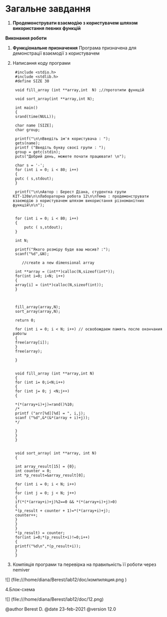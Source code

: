 # Загальне завдання

1.  **Продемонструвати взаємодію з користувачем шляхом використання певних функцій**

**Виконання роботи**
1. **Функціональне призначення** 
	Програма призначена для демонстрації взаємодії з користувачем
2. Написання коду програми

		#include <stdio.h>
		#include <stdlib.h>
		#define SIZE 30

		void fill_array (int **array,int  N) ;//прототипи функцій

		void sort_array(int **array,int N);

		int main() 
		{
		srand(time(NULL));
		  
		char name [SIZE];
		char group;
		    
		printf("\n\nВведіть ім'я користувача : ");
		gets(name);
		printf ("Введіть букву своєї групи : ");
		group = getc(stdin);
		puts("Добрий день, можете почати працювати! \n");
		  
		char s = '-';
		for (int i = 0; i < 80; i++)
		{
		putc ( s,stdout);
		}
		  
		printf("\n\nАвтор : Берест Діана, студентка групи КІТ-120в\n\nЛабораторна робота 12\n\nТема : продемонструвати взаємодію з користувачем шляхом використання різноманітних функцій\n\n");
		  
		  
		for (int i = 0; i < 80; i++)
		{
			putc ( s,stdout);
		}
		 
		int N;

		printf("Якого розміру буде ваш масив? :");
		scanf("%d",&N);
		  
		   //create a new dimensional array

		int **array = (int**)calloc(N,sizeof(int*));
		for(int i=0; i<N; i++)
		{
		array[i] = (int*)calloc(N,sizeof(int));
		}
		  
		  
		  
		fill_array(array,N);
		sort_array(array,N);
		  
		return 0;
		  
		for (int i = 0; i < N; i++) // освобождаем память после окончания работы 
		{ 
		free(array[i]);
		}
		free(array);
		     
		}


		void fill_array (int **array,int N) 
		{ 
		for (int i= 0;i<N;i++)
		{
		for (int j= 0; j <N;j++) 
		{
		    
		*(*(array+i)+j)=rand()%10;
		/*
		printf ("arr[%d][%d] = ", i,j);
		scanf ("%d",&*(&*(array + i)+j));
		*/
		      
		}
		}
		}  


		void sort_array( int **array, int N)
		{

		int array_result[15] = {0};
		int counter = 0;
		int *p_result=&array_result[0];

		for (int i = 0; i < N; i++)
		{
		for (int j = 0; j < N; j++)
		{
		if(*(*(array+i)+j)%2==0 && *(*(array+i)+j)>0)
		{ 
		*(p_result + counter + 1)=*(*(array+i)+j);
		counter++;
		}
		}
		}
		*(p_result) = counter;
		for(int i=0;*(p_result+i)!=0;i++)
		{ 
		printf("%d\n",*(p_result+i));
		}
		}



3. Компіяція програми та перевірка на правильність її роботи через nemiver

![] (file:///home/diana/Berest/lab12/doc/компиляция.png ) 

4.Блок-схема

![] (file:///home/diana/Berest/lab12/doc/12.png)     

	

@author Berest D.
@date 23-feb-2021
@version 12.0

